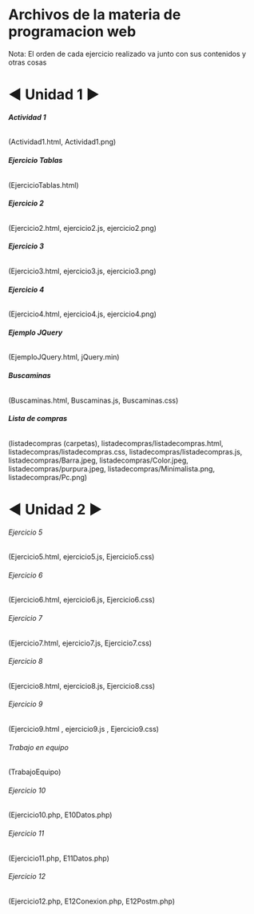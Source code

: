 # Archivos de la materia de programacion web
Nota:
El orden de cada ejercicio realizado va junto con sus contenidos y otras cosas

# ◄ Unidad 1 ►
###### **Actividad 1**
(Actividad1.html, Actividad1.png)
###### **Ejercicio Tablas**
(EjercicioTablas.html)
###### **Ejercicio 2**
(Ejercicio2.html, ejercicio2.js, ejercicio2.png)
###### **Ejercicio 3**
(Ejercicio3.html, ejercicio3.js, ejercicio3.png)
###### **Ejercicio 4**
(Ejercicio4.html, ejercicio4.js, ejercicio4.png)
###### **Ejemplo JQuery**
(EjemploJQuery.html, jQuery.min)
###### **Buscaminas**
(Buscaminas.html, Buscaminas.js, Buscaminas.css)
###### **Lista de compras**
(listadecompras (carpetas), listadecompras/listadecompras.html, listadecompras/listadecompras.css, listadecompras/listadecompras.js, listadecompras/Barra.jpeg,             listadecompras/Color.jpeg, listadecompras/purpura.jpeg, listadecompras/Minimalista.png, listadecompras/Pc.png)

# ◄ Unidad 2 ►
###### Ejercicio 5
(Ejercicio5.html, ejercicio5.js, Ejercicio5.css)
###### Ejercicio 6
(Ejercicio6.html, ejercicio6.js, Ejercicio6.css)
###### Ejercicio 7
(Ejercicio7.html, ejercicio7.js, Ejercicio7.css)
###### Ejercicio 8
(Ejercicio8.html, ejercicio8.js, Ejercicio8.css)
###### Ejercicio 9
(Ejercicio9.html , ejercicio9.js , Ejercicio9.css)
###### Trabajo en equipo
(TrabajoEquipo)
###### Ejercicio 10
(Ejercicio10.php, E10Datos.php)
###### Ejercicio 11
(Ejercicio11.php, E11Datos.php)
###### Ejercicio 12
(Ejercicio12.php, E12Conexion.php, E12Postm.php)
